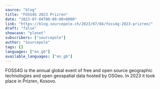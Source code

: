 ```yaml
---
source: "blog"
title: "FOSS4G 2023 Prizren"
date: "2023-07-04T00:00:00+0000"
link: "https://blog.sourcepole.ch/2023/07/04/foss4g-2023-prizren/"
draft: "false"
showcase: "planet"
subscribers: ["sourcepole"]
author: "Sourcepole"
tags: []
languages: ["en_gb"]
available_languages: ["en_gb"]
---
```


<p>FOSS4G is the annual global event of free and open source geographic technologies and open geospatial data hosted by OSGeo. In 2023 it took place in Prizren, Kosovo.</p>
